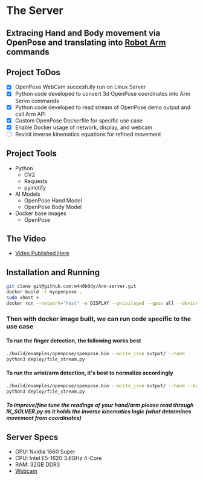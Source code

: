 # The Server

## Extracing Hand and Body movement via OpenPose and translating into [Robot Arm](https://github.com/m4n0b0dy/Arm-robot) commands

## Project ToDos
- [x] OpenPose WebCam succesfully run on Linux Server
- [x] Python code developed to convert 3d OpenPose coordinates into Arm Servo commands
- [x] Python code developed to read stream of OpenPose demo output and call Arm API
- [x] Custom OpenPose Dockerfile for specific use case
- [x] Enable Docker usage of network, display, and webcam
- [ ] Revisit inverse kinematics equations for refined movement

## Project Tools
- Python
  - CV2
  - Requests
  - pyinotify
- AI Models
  - OpenPose Hand Model
  - OpenPose Body Model
- Docker base images
  - OpenPose

## The Video
- [Video Published Here](https://www.reddit.com/r/robotics/comments/jvvtqn/real_time_robot_armhand_control_with_human/)

## Installation and Running
```sh
git clone git@github.com:m4n0b0dy/Arm-server.git
docker build -t myopenpose .
sudo xhost + 
docker run --network="host" -e DISPLAY --privileged --gpus all --device=/dev/video0 --name myopenpose -it myopenpose:latest
```
### Then with docker image built, we can run code specific to the use case
#### To run the finger detection, the following works best
```sh
./build/examples/openpose/openpose.bin --write_json output/ --hand
python3 deploy/file_stream.py
```
#### To run the wrist/arm detection, it's best to normalize accordingly
```sh
./build/examples/openpose/openpose.bin --write_json output/ --hand --keypoint_scale 4
python3 deploy/file_stream.py
```
##### To improve/fine tune the readings of your hand/arm please read through IK_SOLVER.py as it holds the inverse kinematics logic (what determines movement from coordinates)

## Server Specs
- GPU: Nvidia 1660 Super
- CPU: Intel E5-1620 3.6GHz 4-Core
- RAM: 32GB DDR3
- [Webcam](https://www.amazon.com/gp/product/B088H1QLRN/ref=ppx_yo_dt_b_search_asin_title?ie=UTF8&psc=1)
